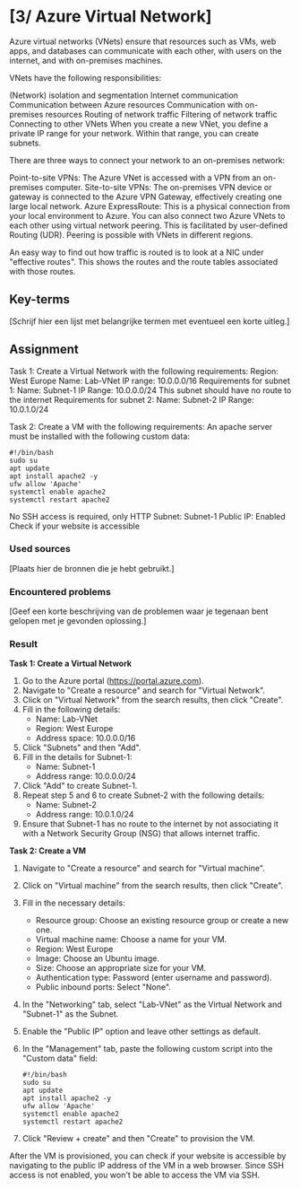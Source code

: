 # [3/ Azure Virtual Network]

Azure virtual networks (VNets) ensure that resources such as VMs, web apps, and databases can communicate with each other, with users on the internet, and with on-premises machines.

VNets have the following responsibilities:

(Network) isolation and segmentation
Internet communication
Communication between Azure resources
Communication with on-premises resources
Routing of network traffic
Filtering of network traffic
Connecting to other VNets
When you create a new VNet, you define a private IP range for your network. Within that range, you can create subnets.

There are three ways to connect your network to an on-premises network:

Point-to-site VPNs:
The Azure VNet is accessed with a VPN from an on-premises computer.
Site-to-site VPNs:
The on-premises VPN device or gateway is connected to the Azure VPN Gateway, effectively creating one large local network.
Azure ExpressRoute:
This is a physical connection from your local environment to Azure.
You can also connect two Azure VNets to each other using virtual network peering. This is facilitated by user-defined Routing (UDR). Peering is possible with VNets in different regions.

An easy way to find out how traffic is routed is to look at a NIC under "effective routes". This shows the routes and the route tables associated with those routes.

## Key-terms

[Schrijf hier een lijst met belangrijke termen met eventueel een korte uitleg.]

## Assignment

Task 1:
Create a Virtual Network with the following requirements:
Region: West Europe
Name: Lab-VNet
IP range: 10.0.0.0/16
Requirements for subnet 1:
Name: Subnet-1
IP Range: 10.0.0.0/24
This subnet should have no route to the internet
Requirements for subnet 2:
Name: Subnet-2
IP Range: 10.0.1.0/24

Task 2:
Create a VM with the following requirements:
An apache server must be installed with the following custom data:

```
#!/bin/bash
sudo su
apt update
apt install apache2 -y
ufw allow 'Apache'
systemctl enable apache2
systemctl restart apache2
```

No SSH access is required, only HTTP
Subnet: Subnet-1
Public IP: Enabled
Check if your website is accessible

### Used sources

[Plaats hier de bronnen die je hebt gebruikt.]

### Encountered problems

[Geef een korte beschrijving van de problemen waar je tegenaan bent gelopen met je gevonden oplossing.]

### Result



**Task 1: Create a Virtual Network**

1. Go to the Azure portal (https://portal.azure.com).
2. Navigate to "Create a resource" and search for "Virtual Network".
3. Click on "Virtual Network" from the search results, then click "Create".
4. Fill in the following details:
   - Name: Lab-VNet
   - Region: West Europe
   - Address space: 10.0.0.0/16
5. Click "Subnets" and then "Add".
6. Fill in the details for Subnet-1:
   - Name: Subnet-1
   - Address range: 10.0.0.0/24
7. Click "Add" to create Subnet-1.
8. Repeat step 5 and 6 to create Subnet-2 with the following details:
   - Name: Subnet-2
   - Address range: 10.0.1.0/24
9. Ensure that Subnet-1 has no route to the internet by not associating it with a Network Security Group (NSG) that allows internet traffic.

**Task 2: Create a VM**

1. Navigate to "Create a resource" and search for "Virtual machine".
2. Click on "Virtual machine" from the search results, then click "Create".
3. Fill in the necessary details:
   - Resource group: Choose an existing resource group or create a new one.
   - Virtual machine name: Choose a name for your VM.
   - Region: West Europe
   - Image: Choose an Ubuntu image.
   - Size: Choose an appropriate size for your VM.
   - Authentication type: Password (enter username and password).
   - Public inbound ports: Select "None".
4. In the "Networking" tab, select "Lab-VNet" as the Virtual Network and "Subnet-1" as the Subnet.
5. Enable the "Public IP" option and leave other settings as default.
6. In the "Management" tab, paste the following custom script into the "Custom data" field:
   
   ```
   #!/bin/bash
   sudo su
   apt update
   apt install apache2 -y
   ufw allow 'Apache'
   systemctl enable apache2
   systemctl restart apache2
   ```
7. Click "Review + create" and then "Create" to provision the VM.

After the VM is provisioned, you can check if your website is accessible by navigating to the public IP address of the VM in a web browser. Since SSH access is not enabled, you won't be able to access the VM via SSH.